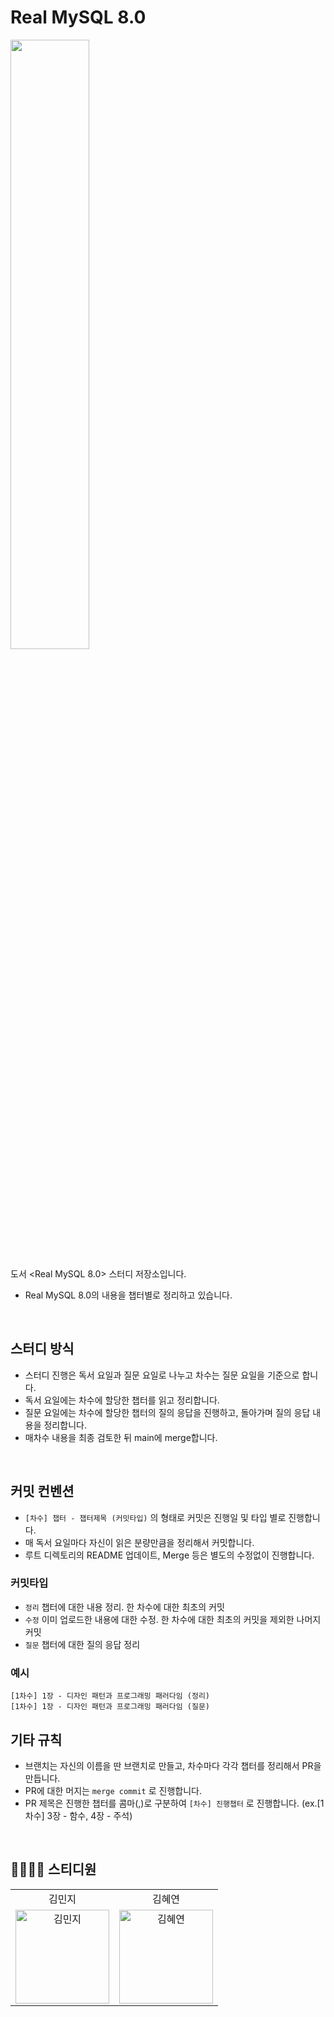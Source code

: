 # Real MySQL 8.0

<img width = "50%" src="https://contents.kyobobook.co.kr/sih/fit-in/400x0/pdt/9791158392703.jpg"/>

도서 <Real MySQL 8.0> 스터디 저장소입니다.

- Real MySQL 8.0의 내용을 챕터별로 정리하고 있습니다.

<br>

## 스터디 방식

- 스터디 진행은 독서 요일과 질문 요일로 나누고 차수는 질문 요일을 기준으로 합니다.
- 독서 요일에는 차수에 할당한 챕터를 읽고 정리합니다.
- 질문 요일에는 차수에 할당한 챕터의 질의 응답을 진행하고, 돌아가며 질의 응답 내용을 정리합니다.
- 매차수 내용을 최종 검토한 뒤 main에 merge합니다.

<br>

## 커밋 컨벤션

- `[차수] 챕터 - 챕터제목 (커밋타입)` 의 형태로 커밋은 진행일 및 타입 별로 진행합니다.
- 매 독서 요일마다 자신이 읽은 분량만큼을 정리해서 커밋합니다.
- 루트 디렉토리의 README 업데이트, Merge 등은 별도의 수정없이 진행합니다.

### 커밋타입

- `정리` 챕터에 대한 내용 정리. 한 차수에 대한 최초의 커밋
- `수정` 이미 업로드한 내용에 대한 수정. 한 차수에 대한 최초의 커밋을 제외한 나머지 커밋
- `질문` 챕터에 대한 질의 응답 정리

### 예시

```
[1차수] 1장 - 디자인 패턴과 프로그래밍 패러다임 (정리)
[1차수] 1장 - 디자인 패턴과 프로그래밍 패러다임 (질문)
```

## 기타 규칙

- 브랜치는 자신의 이름을 딴 브랜치로 만들고, 차수마다 각각 챕터를 정리해서 PR을 만듭니다.
- PR에 대한 머지는 `merge commit` 로 진행합니다.
- PR 제목은 진행한 챕터를 콤마(,)로 구분하여 `[차수] 진행챕터` 로 진행합니다. (ex.[1차수] 3장 - 함수, 4장 - 주석)

<br/>

## 👨‍👩‍👧‍👦 스티디원

<table>
  <tr align="center">
    <td>김민지</td>
    <td>김혜연</td>
  </tr>
  <tr>
     <td align="center">
        <a href="https://github.com/mouse0429"><img src="https://avatars.githubusercontent.com/u/68915238?v=4" width="150px" alt="김민지"/><br /></a>
     </td>
    <td align="center">
        <a href="https://github.com/clscls2530"><img src="https://avatars.githubusercontent.com/u/65168017?v=4" width="150px" alt="김혜연"/><br /></a>
     </td>
  <tr>
</table>
